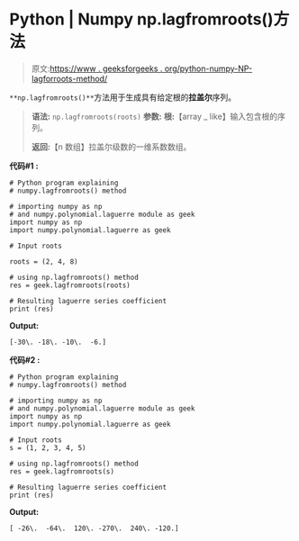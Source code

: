 # Python | Numpy np.lagfromroots()方法

> 原文:[https://www . geeksforgeeks . org/python-numpy-NP-lagforroots-method/](https://www.geeksforgeeks.org/python-numpy-np-lagfromroots-method/)

`**np.lagfromroots()**`方法用于生成具有给定根的**拉盖尔**序列。

> **语法:** `np.lagfromroots(roots)`
> **参数:**
> **根:**【array _ like】输入包含根的序列。
> 
> **返回:**【n 数组】拉盖尔级数的一维系数数组。

**代码#1 :**

```
# Python program explaining
# numpy.lagfromroots() method 

# importing numpy as np  
# and numpy.polynomial.laguerre module as geek 
import numpy as np 
import numpy.polynomial.laguerre as geek

# Input roots

roots = (2, 4, 8) 

# using np.lagfromroots() method 
res = geek.lagfromroots(roots) 

# Resulting laguerre series coefficient
print (res) 
```

**Output:**

```
[-30\. -18\. -10\.  -6.]

```

**代码#2 :**

```
# Python program explaining
# numpy.lagfromroots() method 

# importing numpy as np  
# and numpy.polynomial.laguerre module as geek 
import numpy as np 
import numpy.polynomial.laguerre as geek

# Input roots
s = (1, 2, 3, 4, 5) 

# using np.lagfromroots() method 
res = geek.lagfromroots(s) 

# Resulting laguerre series coefficient
print (res) 
```

**Output:**

```
[ -26\.  -64\.  120\. -270\.  240\. -120.]

```
